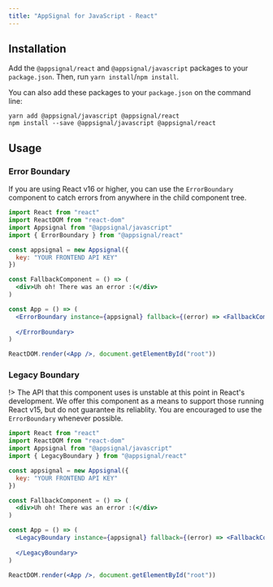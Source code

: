 ```yaml
---
title: "AppSignal for JavaScript - React"
---
```


## Installation

Add the  `@appsignal/react` and `@appsignal/javascript` packages to your `package.json`. Then, run `yarn install`/`npm install`.

You can also add these packages to your `package.json` on the command line:

```
yarn add @appsignal/javascript @appsignal/react
npm install --save @appsignal/javascript @appsignal/react
```

## Usage

### Error Boundary

If you are using React v16 or higher, you can use the `ErrorBoundary` component to catch errors from anywhere in the child component tree.

```jsx
import React from "react"
import ReactDOM from "react-dom"
import Appsignal from "@appsignal/javascript"
import { ErrorBoundary } from "@appsignal/react"

const appsignal = new Appsignal({ 
  key: "YOUR FRONTEND API KEY"
})

const FallbackComponent = () => (
  <div>Uh oh! There was an error :(</div>
)

const App = () => (
  <ErrorBoundary instance={appsignal} fallback={(error) => <FallbackComponent />}>
  
  </ErrorBoundary>
)

ReactDOM.render(<App />, document.getElementById("root"))
```


### Legacy Boundary

!> The API that this component uses is unstable at this point in React's development. We offer this component as a means to support those running React v15, but do not guarantee its reliablity. You are encouraged to use the `ErrorBoundary` whenever possible.

```jsx
import React from "react"
import ReactDOM from "react-dom"
import Appsignal from "@appsignal/javascript"
import { LegacyBoundary } from "@appsignal/react"

const appsignal = new Appsignal({ 
  key: "YOUR FRONTEND API KEY"
})

const FallbackComponent = () => (
  <div>Uh oh! There was an error :(</div>
)

const App = () => (
  <LegacyBoundary instance={appsignal} fallback={(error) => <FallbackComponent />}>
  
  </LegacyBoundary>
)

ReactDOM.render(<App />, document.getElementById("root"))
```
